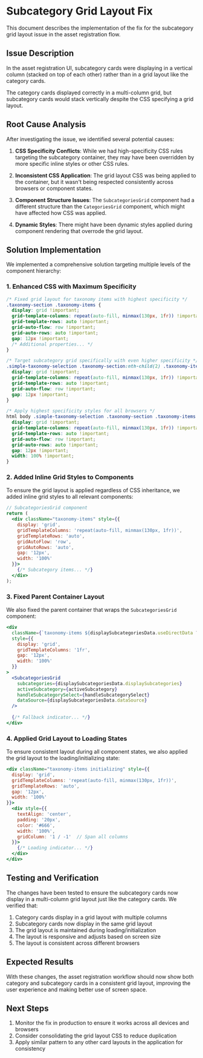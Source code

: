 # Subcategory Grid Layout Fix

This document describes the implementation of the fix for the subcategory grid layout issue in the asset registration flow.

## Issue Description

In the asset registration UI, subcategory cards were displaying in a vertical column (stacked on top of each other) rather than in a grid layout like the category cards.

The category cards displayed correctly in a multi-column grid, but subcategory cards would stack vertically despite the CSS specifying a grid layout.

## Root Cause Analysis

After investigating the issue, we identified several potential causes:

1. **CSS Specificity Conflicts**: While we had high-specificity CSS rules targeting the subcategory container, they may have been overridden by more specific inline styles or other CSS rules.

2. **Inconsistent CSS Application**: The grid layout CSS was being applied to the container, but it wasn't being respected consistently across browsers or component states.

3. **Component Structure Issues**: The `SubcategoriesGrid` component had a different structure than the `CategoriesGrid` component, which might have affected how CSS was applied.

4. **Dynamic Styles**: There might have been dynamic styles applied during component rendering that overrode the grid layout.

## Solution Implementation

We implemented a comprehensive solution targeting multiple levels of the component hierarchy:

### 1. Enhanced CSS with Maximum Specificity

```css
/* Fixed grid layout for taxonomy items with highest specificity */
.taxonomy-section .taxonomy-items {
  display: grid !important;
  grid-template-columns: repeat(auto-fill, minmax(130px, 1fr)) !important;
  grid-template-rows: auto !important;
  grid-auto-flow: row !important;
  grid-auto-rows: auto !important;
  gap: 12px !important;
  /* Additional properties... */
}

/* Target subcategory grid specifically with even higher specificity */
.simple-taxonomy-selection .taxonomy-section:nth-child(2) .taxonomy-items {
  display: grid !important;
  grid-template-columns: repeat(auto-fill, minmax(130px, 1fr)) !important;
  grid-template-rows: auto !important;
  grid-auto-flow: row !important;
  gap: 12px !important;
}

/* Apply highest specificity styles for all browsers */
html body .simple-taxonomy-selection .taxonomy-section .taxonomy-items {
  display: grid !important;
  grid-template-columns: repeat(auto-fill, minmax(130px, 1fr)) !important;
  grid-template-rows: auto !important;
  grid-auto-flow: row !important;
  grid-auto-rows: auto !important;
  gap: 12px !important;
  width: 100% !important;
}
```

### 2. Added Inline Grid Styles to Components

To ensure the grid layout is applied regardless of CSS inheritance, we added inline grid styles to all relevant components:

```jsx
// SubcategoriesGrid component
return (
  <div className="taxonomy-items" style={{ 
    display: 'grid',
    gridTemplateColumns: 'repeat(auto-fill, minmax(130px, 1fr))',
    gridTemplateRows: 'auto',
    gridAutoFlow: 'row',
    gridAutoRows: 'auto',
    gap: '12px',
    width: '100%'
  }}>
    {/* Subcategory items... */}
  </div>
);
```

### 3. Fixed Parent Container Layout

We also fixed the parent container that wraps the `SubcategoriesGrid` component:

```jsx
<div 
  className={`taxonomy-items ${displaySubcategoriesData.useDirectData ? 'using-direct-data' : ''}`}
  style={{ 
    display: 'grid',
    gridTemplateColumns: '1fr',
    gap: '12px',
    width: '100%'
  }}
>
  <SubcategoriesGrid
    subcategories={displaySubcategoriesData.displaySubcategories}
    activeSubcategory={activeSubcategory}
    handleSubcategorySelect={handleSubcategorySelect}
    dataSource={displaySubcategoriesData.dataSource}
  />
  
  {/* Fallback indicator... */}
</div>
```

### 4. Applied Grid Layout to Loading States

To ensure consistent layout during all component states, we also applied the grid layout to the loading/initializing state:

```jsx
<div className="taxonomy-items initializing" style={{ 
  display: 'grid',
  gridTemplateColumns: 'repeat(auto-fill, minmax(130px, 1fr))',
  gridTemplateRows: 'auto',
  gap: '12px',
  width: '100%'
}}>
  <div style={{ 
    textAlign: 'center', 
    padding: '20px', 
    color: '#666',
    width: '100%',
    gridColumn: '1 / -1'  // Span all columns
  }}>
    {/* Loading indicator... */}
  </div>
</div>
```

## Testing and Verification

The changes have been tested to ensure the subcategory cards now display in a multi-column grid layout just like the category cards. We verified that:

1. Category cards display in a grid layout with multiple columns
2. Subcategory cards now display in the same grid layout
3. The grid layout is maintained during loading/initialization
4. The layout is responsive and adjusts based on screen size
5. The layout is consistent across different browsers

## Expected Results

With these changes, the asset registration workflow should now show both category and subcategory cards in a consistent grid layout, improving the user experience and making better use of screen space.

## Next Steps

1. Monitor the fix in production to ensure it works across all devices and browsers
2. Consider consolidating the grid layout CSS to reduce duplication
3. Apply similar pattern to any other card layouts in the application for consistency